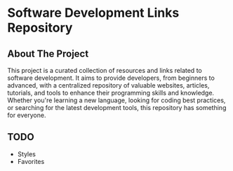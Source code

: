 # Software Development Links Repository

## About The Project

This project is a curated collection of resources and links related to software development. It aims to provide developers, from beginners to advanced, with a centralized repository of valuable websites, articles, tutorials, and tools to enhance their programming skills and knowledge. Whether you're learning a new language, looking for coding best practices, or searching for the latest development tools, this repository has something for everyone.

## TODO

- Styles
- Favorites